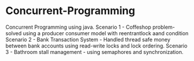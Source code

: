 # Concurrent-Programming
Concurrent Programming using java.
Scenario 1 - Coffeshop problem- solved using a producer consumer model with reentrantlock aand condition
Scenario 2 - Bank Transaction System - Handled thread safe money between bank accounts using read-write locks and lock ordering.
Scenario 3 - Bathroom stall management - using semaphores and synchronization.

